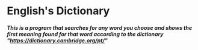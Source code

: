 # English's Dictionary
##### This is a program that searches for any word you choose and shows the first meaning found for that word according to the dictionary "https://dictionary.cambridge.org/pt/"
